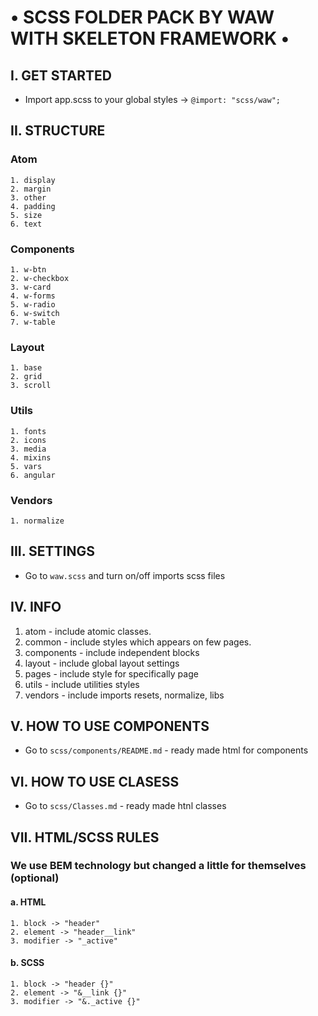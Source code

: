 # • SCSS FOLDER PACK BY WAW WITH SKELETON FRAMEWORK •

## I. GET STARTED
- Import app.scss to your global styles -> ```@import: "scss/waw";```

## II. STRUCTURE
### Atom
	1. display
	2. margin
	3. other
	4. padding
	5. size
	6. text
### Components
	1. w-btn
	2. w-checkbox
	3. w-card
	4. w-forms
	5. w-radio
	6. w-switch
	7. w-table
### Layout
	1. base
	2. grid
	3. scroll
### Utils
	1. fonts
	2. icons
	3. media
	4. mixins
	5. vars
	6. angular
### Vendors
	1. normalize
## III. SETTINGS
- Go to ```waw.scss``` and turn on/off imports scss files
## IV. INFO
1. atom - include atomic classes.
2. common - include styles which appears on few pages.
3. components - include independent blocks
4. layout - include global layout settings
5. pages - include style for specifically page
6. utils - include utilities styles
7. vendors - include imports resets, normalize, libs

## V. HOW TO USE COMPONENTS
- Go to ```scss/components/README.md``` - ready made html for components

## VI. HOW TO USE CLASESS
- Go to ```scss/Classes.md``` - ready made htnl classes

## VII. HTML/SCSS RULES
### We use BEM technology but changed a little for themselves (optional)
#### a. HTML
	1. block -> "header"
	2. element -> "header__link"
	3. modifier -> "_active"
#### b. SCSS
	1. block -> "header {}"
	2. element -> "&__link {}"
	3. modifier -> "&._active {}"
